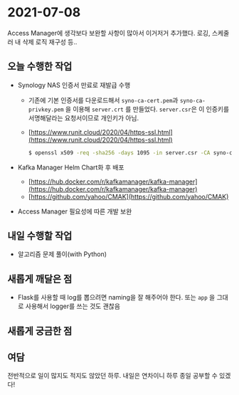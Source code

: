 # 2021-07-08

Access Manager에 생각보다 보완할 사항이 많아서 이거저거 추가했다. 로깅, 스케줄러 내 삭제 로직 재구성 등..

## 오늘 수행한 작업

- Synology NAS 인증서 만료로 재발급 수행
    - 기존에 기본 인증서를 다운로드해서 `syno-ca-cert.pem`과 `syno-ca-privkey.pem` 을 이용해 `server.crt` 를 만들었다. `server.csr`은 이 인증키를 서명해달라는 요청서이므로 개인키가 아님.
    - [https://www.runit.cloud/2020/04/https-ssl.html](https://www.runit.cloud/2020/04/https-ssl.html)

        ```bash
        $ openssl x509 -req -sha256 -days 1095 -in server.csr -CA syno-ca-cert.pem -CAkey syno-ca-privkey.pem -CAcreateserial -out server.crt
        ```

- Kafka Manager Helm Chart화 후 배포
    - [https://hub.docker.com/r/kafkamanager/kafka-manager](https://hub.docker.com/r/kafkamanager/kafka-manager)
    - [https://github.com/yahoo/CMAK](https://github.com/yahoo/CMAK)
- Access Manager 필요성에 따른 개발 보완

## 내일 수행할 작업

- 알고리즘 문제 풀이(with Python)

## 새롭게 깨달은 점

- Flask를 사용할 때 log를 뽑으려면 naming을 잘 해주어야 한다. 또는 `app` 을 그대로 사용해서 logger를 쓰는 것도 괜찮음

## 새롭게 궁금한 점

## 여담

전반적으로 일이 많지도 적지도 않았던 하루. 내일은 연차이니 하루 종일 공부할 수 있겠다!
